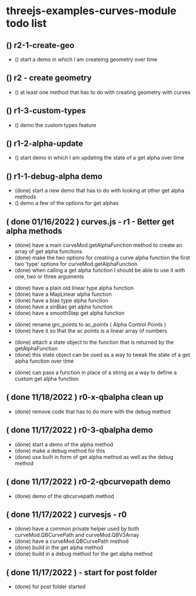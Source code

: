 # threejs-examples-curves-module todo list

## () r2-1-create-geo
* () start a demo in which I am createing geometry over time

## () r2 - create geometry
* () at least one method that has to do with creating geometry with curves



## () r1-3-custom-types
* () demo the custom types feature

## () r1-2-alpha-update
* () start demo in which I am updating the state of a get alpha over time

## () r1-1-debug-alpha demo
* (done) start a new demo that has to do with looking at other get alpha methods
* () demo a few of the options for get alphas

## ( done 01/16/2022 ) curves.js - r1 - Better get alpha methods
<!-- single main get alpha function -->
* (done) have a main curveMod.getAlphaFunction method to create an array of get alpha functions
* (done) make the two options for creating a curve alpha function the first two 'type' options for curveMod.getAlphaFunction
* (done) when calling a get alpha function I should be able to use it with one, two or three arguments
<!-- Have a few options for types of get alpha functions -->
* (done) have a plain old linear type alpha function
* (done) have a MapLinear alpha function
* (done) have a bias type alpha function
* (done) have a sinBias get alpha function
* (done) have a smoothStep get alpha function
<!-- ac points array in place of grc points -->
* (done) rename grc\_points to ac\_points \( Alpha Control Points \)
* (done) have it so that the ac points is a linear array of numbers
<!-- alpha function state objects -->
* (done) attach a state object to the function that is returned by the getAlphaFunction
* (done) this state object can be used as a way to tweak the state of a get alpha function over time
<!-- custom get alpha types -->
* (done) can pass a function in place of a string as a way to define a custom get alpha function

## ( done 11/18/2022 ) r0-x-qbalpha clean up
* (done) remove code that has to do more with the debug method

## ( done 11/17/2022 ) r0-3-qbalpha demo
* (done) start a demo of the alpha method
* (done) make a debug method for this
* (done) use built in form of get alpha method as well as the debug method

## ( done 11/17/2022 ) r0-2-qbcurvepath demo
* (done) demo of the qbcurvepath method

## ( done 11/17/2022 ) curvesjs - r0
* (done) have a common private helper used by both curveMod.QBCurvePath and curveMod.QBV3Array
* (done) have a curveMod.QBCurvePath method
* (done) build in the get alpha method
* (done) build in a debug method for the get alpha method

## ( done 11/17/2022 ) - start for post folder
* (done) for post folder started
